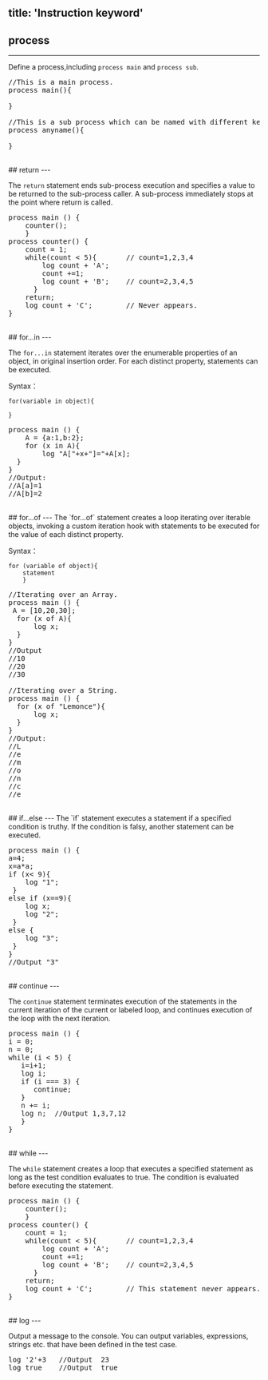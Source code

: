 title: 'Instruction keyword'
---

## process
---

Define a process,including `process main` and `process sub`.

<pre class='sublemon'>//This is a main process.
process main(){

}

//This is a sub process which can be named with different keywords without special characters (except 'main').
process anyname(){ 

}
</pre>  

<br>
## return
---

The `return` statement ends sub-process execution and specifies a value to be returned to the sub-process caller. A sub-process immediately stops at the point where return is called.
<pre class='sublemon'>
process main () {
	counter();   
	}  
process counter() {
	count = 1;
	while(count < 5){	    // count=1,2,3,4
		log count + 'A';
		count +=1;
		log count + 'B';    // count=2,3,4,5
      }
	return;
    log count + 'C';        // Never appears. 
}
</pre>
  
<br>
## for...in
---

The `for...in` statement iterates over the enumerable properties of an object, in original insertion order. For each distinct property, statements can be executed.

Syntax：
```
for(variable in object){

}
```

<pre class='sublemon'>
process main () {
	A = {a:1,b:2};
	for (x in A){
    	log "A["+x+"]="+A[x];
  }
}
//Output:
//A[a]=1
//A[b]=2
</pre>

<br>
## for...of
---
The `for...of` statement creates a loop iterating over iterable objects, invoking a custom iteration hook with statements to be executed for the value of each distinct property.

Syntax：
```
for (variable of object){
	statement
	}
```

<pre class='sublemon'>
//Iterating over an Array.
process main () {
 A = [10,20,30];
  for (x of A){
      log x;
  }
}
//Output
//10
//20
//30

//Iterating over a String.
process main () {
  for (x of "Lemonce"){
      log x;
  }
}
//Output:
//L
//e
//m
//o
//n
//c
//e
</pre>

<br>
## if...else
---
The `if` statement executes a statement if a specified condition is truthy. If the condition is falsy, another statement can be executed.

<pre class='sublemon'>
process main () {
a=4;
x=a*a;
if (x< 9){
    log "1";
 }
else if (x==9){
    log x;
    log "2";
 }
else {
    log "3";
 }
}
//Output "3"
</pre>

<br>
## continue
---

The `continue` statement terminates execution of the statements in the current iteration of the current or labeled loop, and continues execution of the loop with the next iteration.

<pre class='sublemon'>
process main () {
i = 0;
n = 0;
while (i < 5) {
   i=i+1;
   log i;
   if (i === 3) {
      continue;
   }
   n += i;
   log n;  //Output 1,3,7,12
   }
}
</pre>

<br>
## while
---

The `while` statement creates a loop that executes a specified statement as long as the test condition evaluates to true. The condition is evaluated before executing the statement.

<pre class='sublemon'>
process main () {
	counter();   
	}  
process counter() {
	count = 1;
	while(count < 5){	    // count=1,2,3,4
		log count + 'A';
		count +=1;
		log count + 'B';    // count=2,3,4,5
      }
	return;
    log count + 'C';        // This statement never appears. 
}
</pre>

<br>
## log
---

Output a message to the console. You can output variables, expressions, strings etc. that have been defined in the test case.

<pre class='sublemon'>
log '2'+3	//Output  23
log true	//Output  true
</pre>
